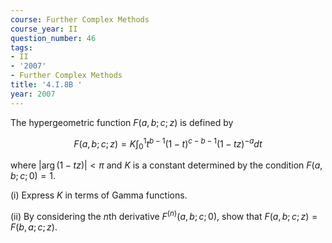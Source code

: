 ```yaml
---
course: Further Complex Methods
course_year: II
question_number: 46
tags:
- II
- '2007'
- Further Complex Methods
title: '4.I.8B '
year: 2007
---
```



The hypergeometric function $F(a, b ; c ; z)$ is defined by

$$F(a, b ; c ; z)=K \int_{0}^{1} t^{b-1}(1-t)^{c-b-1}(1-t z)^{-a} d t$$

where $|\arg (1-t z)|<\pi$ and $K$ is a constant determined by the condition $F(a, b ; c ; 0)=1$.

(i) Express $K$ in terms of Gamma functions.

(ii) By considering the $n$th derivative $F^{(n)}(a, b ; c ; 0)$, show that $F(a, b ; c ; z)=F(b, a ; c ; z)$.